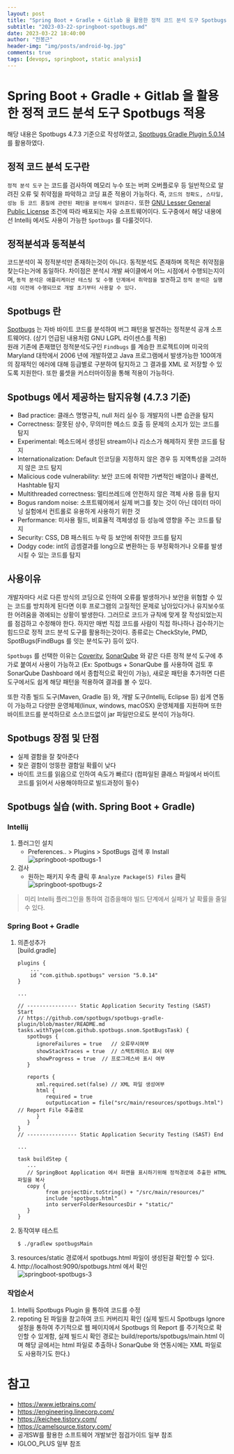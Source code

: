 ```yaml
---
layout: post
title: "Spring Boot + Gradle + Gitlab 을 활용한 정적 코드 분석 도구 Spotbugs 적용"
subtitle: "2023-03-22-springboot-spotbugs.md"
date: 2023-03-22 18:40:00
author: "전봉근"
header-img: "img/posts/android-bg.jpg"
comments: true
tags: [devops, springboot, static analysis]
---
```


# Spring Boot + Gradle + Gitlab 을 활용한 정적 코드 분석 도구 Spotbugs 적용
해당 내용은 Spotbugs 4.7.3 기준으로 작성하였고, [Spotbugs Gradle Plugin 5.0.14](https://github.com/spotbugs/spotbugs-gradle-plugin/blob/master/README.md) 를 활용하였다.    
    

## 정적 코드 분석 도구란
`정적 분석 도구` 는 코드를 검사하여 메모리 누수 또는 버퍼 오버플로우 등 일반적으로 알려진 오류 및 취약점을 파악하고 코딩 표준 적용이 가능하다. 즉, `코드의 정확도, 스타일, 성능 등 코드 품질에 관련된 패턴을 분석해서 알려준다.` 또한 [GNU Lesser General Public License](https://www.gnu.org/licenses/lgpl-3.0.html) 조건에 따라 배포되는 자유 소프트웨어이다. 도구중에서 해당 내용에선 Intellij 에서도 사용이 가능한 `Spotbugs` 를 다룰것이다.  


## 정적분석과 동적분석
코드분석이 꼭 정적분석만 존재하는것이 아니다. 동적분석도 존재하며 목적은 취약점을 찾는다는거에 동일하다. 차이점은 분석시 개발 싸이클에서 어느 시점에서 수행되는지이며, `동적 분석은 애플리케이션 테스팅 및 수행 단계에서 취약점을 발견`하고 `정적 분석은 실행 시점 이전에 수행되므로 개발 초기부터 사용할 수 있다.`


## Spotbugs 란
[Spotbugs](https://spotbugs.github.io/) 는 자바 바이트 코드를 분석하여 버그 패턴을 발견하는 정적분석 공개 소프트웨어다. (상기 언급된 내용처럼 GNU LGPL 라이센스를 적용)    
원래 기존에 존재했던 정적분석도구인 `Findbugs` 를 계승한 프로젝트이며 미국의 Maryland 대학에서 2006 년에 개발하였고 Java 프로그램에서 발생가능한 100여개의 잠재적인 에러에 대해 등급별로 구분하여 탐지하고 그 결과를 XML 로 저장할 수 있도록 지원한다. 또한 룰셋을 커스터마이징을 통해 적용이 가능하다.


## Spotbugs 에서 제공하는 탐지유형 (4.7.3 기준)
- Bad practice: 클래스 명명규칙, null 처리 실수 등 개발자의 나쁜 습관을 탐지
- Correctness: 잘못된 상수, 무의미한 메소드 호출 등 문제의 소지가 있는 코드를 탐지
- Experimental: 메소드에서 생성된 stream이나 리소스가 해제하지 못한 코드를 탐지
- Internationalization: Default 인코딩을 지정하지 않은 경우 등 지역특성을 고려하지 않은 코드 탐지
- Malicious code vulnerability: 보안 코드에 취약한 가변적인 배열이나 콜렉션, Hashtable 탐지
- Multithreaded correctness: 멀티쓰레드에 안전하지 않은 객체 사용 등을 탐지
- Bogus random noise: 소프트웨어에서 실제 버그를 찾는 것이 아닌 데이터 마이닝 실험에서 컨트롤로 유용하게 사용하기 위한 것
- Performance: 미사용 필드, 비효율적 객체생성 등 성능에 영향을 주는 코드를 탐지
- Security: CSS, DB 패스워드 누락 등 보안에 취약한 코드를 탐지
- Dodgy code: int의 곱셈결과를 long으로 변환하는 등 부정확하거나 오류를 발생시킬 수 있는 코드를 탐지


## 사용이유
개발자마다 서로 다른 방식의 코딩으로 인하여 오류를 발생하거나 보안을 위협할 수 있는 코드를 방치하게 된다면 이후 프로그램의 고질적인 문제로 남아있다거나 유지보수또한 어려움을 겪에되는 상황이 발생한다. 그러므로 코드가 규칙에 맞게 잘 작성되었는지를 점검하고 수정해야 한다. 하지만 매번 직접 코드를 사람이 직접 하나하나 검수하기는 힘드므로 정적 코드 분석 도구를 활용하는것이다. 종류로는 CheckStyle, PMD, SpotBugs(FindBugs 를 잇는 분석도구) 등이 있다.     
    
`Spotbugs` 를 선택한 이유는 [Coverity](https://scan.coverity.com/), [SonarQube](https://www.sonarsource.com/products/sonarqube/) 와 같은 다른 정적 분석 도구에 추가로 붙여서 사용이 가능하고 (Ex: Spotbugs + SonarQube 를 사용하여 검토 후 SonarQube Dashboard 에서 종합적으로 확인이 가능), 새로운 패턴을 추가하면 다른 도구에서도 쉽게 해당 패턴을 적용하여 결과를 볼 수 있다.    
     
또한 각종 빌드 도구(Maven, Gradle 등) 와, 개발 도구(Intellij, Eclipse 등) 쉽게 연동이 가능하고 다양한 운영체제(linux, windows, macOSX) 운영체제를 지원하며 또한 바이트코드를 분석하므로 소스코드없이 jar 파일만으로도 분석이 가능하다.      


## Spotbugs 장점 및 단점
- 실제 결함을 잘 찾아준다
- 찾은 결함이 엉뚱한 결함일 확률이 낮다
- 바이트 코드를 읽음으로 인하여 속도가 빠르다 (컴파일된 클래스 파일에서 바이트 코드를 읽어서 사용해야하므로 빌드과정이 필수)


## Spotbugs 실습 (with. Spring Boot + Gradle)
### Intellij
1. 플러그인 설치   
   - Preferences.. > Plugins > SpotBugs 검색 후 Install      
     ![springboot-spotbugs-1](/img/posts/language/java/tool/springboot-spotbugs-1.png)       
2. 검사
   - 원하는 패키지 우측 클릭 후 `Analyze Package(S) Files` 클릭    
     ![springboot-spotbugs-2](/img/posts/language/java/tool/springboot-spotbugs-2.png)       

> 미리 Intellij 플러그인을 통하여 검증을해야 빌드 단계에서 실패가 날 확률을 줄일 수 있다.

### Spring Boot + Gradle
1. 의존성추가    
   [build.gradle]   
   ```
   plugins {
       ...
       id "com.github.spotbugs" version "5.0.14"
   }
   
   ...

   // ---------------- Static Application Security Testing (SAST) Start
   // https://github.com/spotbugs/spotbugs-gradle-plugin/blob/master/README.md
   tasks.withType(com.github.spotbugs.snom.SpotBugsTask) {
      spotbugs {
         ignoreFailures = true   // 오류무시여부
         showStackTraces = true  // 스택트래이스 표시 여부
         showProgress = true  // 프로그레스바 표시 여부
      }

      reports {
         xml.required.set(false) // XML 파일 생성여부
         html {
            required = true
            outputLocation = file("src/main/resources/spotbugs.html")   // Report File 추출경로
         }
      }
   }
   // ---------------- Static Application Security Testing (SAST) End

   ...

   task buildStep {
      ...
      // SpringBoot Application 에서 화면을 표시하기위해 정적경로에 추출한 HTML 파일을 복사
      copy {
            from projectDir.toString() + "/src/main/resources/"
            include "spotbugs.html"
            into serverFolderResourcesDir + "static/"         
      }
   }
   ```     
2. 동작여부 테스트     
   ```
   $ ./gradlew spotbugsMain
   ```   
3. resources/static 경로에서 spotbugs.html 파일이 생성된걸 확인할 수 있다.   
4. http://localhost:9090/spotbugs.html 에서 확인    
   ![springboot-spotbugs-3](/img/posts/language/java/tool/springboot-spotbugs-3.png)       


### 작업순서
1. Intellij Spotbugs Plugin 을 통하여 코드를 수정   
2. repoting 된 파일을 참고하여 코드 커버리지 확인 (실제 빌드시 Spotbugs Ignore 설정을 통하여 주기적으로 웹 페이지에서 Spotbugs 의 Report 를 주기적으로 확인할 수 있게함, 실제 빌드시 확인 경로는 build/reports/spotbugs/main.html 이며 해당 글에서는 html 파일로 추출하나 SonarQube 와 연동시에는 XML 파일로도 사용하기도 한다.)


# 참고
- https://www.jetbrains.com/
- https://engineering.linecorp.com/
- https://keichee.tistory.com/
- https://camelsource.tistory.com/
- 공개SW를 활용한 소프트웨어 개발보안 점검가이드 일부 참조
- IGLOO_PLUS 일부 참조
